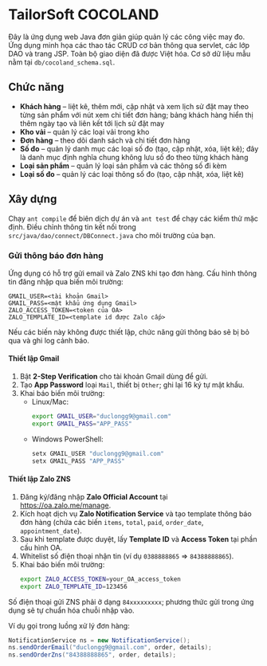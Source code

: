 # TailorSoft COCOLAND

Đây là ứng dụng web Java đơn giản giúp quản lý các công việc may đo. Ứng dụng minh họa các thao tác CRUD cơ bản thông qua servlet, các lớp DAO và trang JSP. Toàn bộ giao diện đã được Việt hóa. Cơ sở dữ liệu mẫu nằm tại `db/cocoland_schema.sql`.

## Chức năng
- **Khách hàng** – liệt kê, thêm mới, cập nhật và xem lịch sử đặt may theo từng sản phẩm với nút xem chi tiết đơn hàng; bảng khách hàng hiển thị thêm ngày tạo và liên kết tới lịch sử đặt may
- **Kho vải** – quản lý các loại vải trong kho
- **Đơn hàng** – theo dõi danh sách và chi tiết đơn hàng
- **Số đo** – quản lý danh mục các loại số đo (tạo, cập nhật, xóa, liệt kê); đây là danh mục định nghĩa chung không lưu số đo theo từng khách hàng
- **Loại sản phẩm** – quản lý loại sản phẩm và các thông số đi kèm
- **Loại số đo** – quản lý các loại thông số đo (tạo, cập nhật, xóa, liệt kê)

## Xây dựng
Chạy `ant compile` để biên dịch dự án và `ant test` để chạy các kiểm thử mặc định. Điều chỉnh thông tin kết nối trong `src/java/dao/connect/DBConnect.java` cho môi trường của bạn.

### Gửi thông báo đơn hàng
Ứng dụng có hỗ trợ gửi email và Zalo ZNS khi tạo đơn hàng. Cấu hình thông tin đăng nhập qua biến môi trường:

```
GMAIL_USER=<tài khoản Gmail>
GMAIL_PASS=<mật khẩu ứng dụng Gmail>
ZALO_ACCESS_TOKEN=<token của OA>
ZALO_TEMPLATE_ID=<template id được Zalo cấp>
```

Nếu các biến này không được thiết lập, chức năng gửi thông báo sẽ bị bỏ qua và ghi log cảnh báo.

#### Thiết lập Gmail
1. Bật **2-Step Verification** cho tài khoản Gmail dùng để gửi.
2. Tạo **App Password** loại `Mail`, thiết bị `Other`; ghi lại 16 ký tự mật khẩu.
3. Khai báo biến môi trường:
   - Linux/Mac:
     ```bash
     export GMAIL_USER="duclongg9@gmail.com"
     export GMAIL_PASS="APP_PASS"
     ```
   - Windows PowerShell:
     ```powershell
     setx GMAIL_USER "duclongg9@gmail.com"
     setx GMAIL_PASS "APP_PASS"
     ```

#### Thiết lập Zalo ZNS
1. Đăng ký/đăng nhập **Zalo Official Account** tại https://oa.zalo.me/manage.
2. Kích hoạt dịch vụ **Zalo Notification Service** và tạo template thông báo đơn hàng (chứa các biến `items`, `total`, `paid`, `order_date`, `appointment_date`).
3. Sau khi template được duyệt, lấy **Template ID** và **Access Token** tại phần cấu hình OA.
4. Whitelist số điện thoại nhận tin (ví dụ `0388888865` ⇒ `84388888865`).
5. Khai báo biến môi trường:
   ```bash
   export ZALO_ACCESS_TOKEN=your_OA_access_token
   export ZALO_TEMPLATE_ID=123456
   ```

Số điện thoại gửi ZNS phải ở dạng `84xxxxxxxxx`; phương thức gửi trong ứng dụng sẽ tự chuẩn hóa chuỗi nhập vào.

Ví dụ gọi trong luồng xử lý đơn hàng:
```java
NotificationService ns = new NotificationService();
ns.sendOrderEmail("duclongg9@gmail.com", order, details);
ns.sendOrderZns("84388888865", order, details);
```

